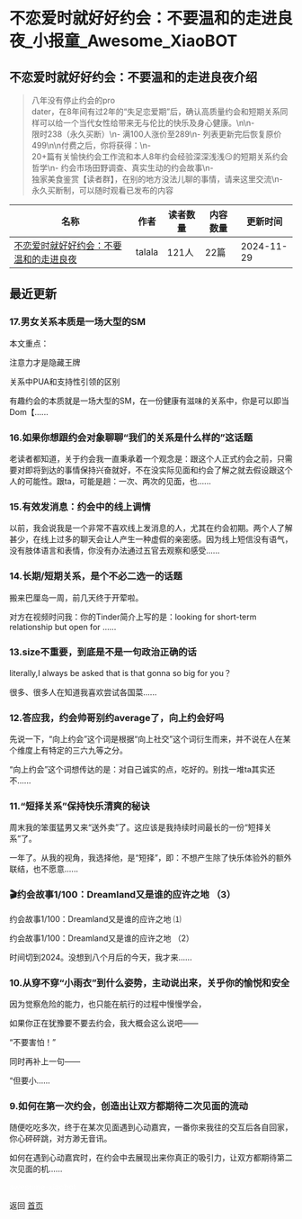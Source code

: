 # 不恋爱时就好好约会：不要温和的走进良夜_小报童_Awesome_XiaoBOT

## 不恋爱时就好好约会：不要温和的走进良夜介绍
> 八年没有停止约会的pro  
dater，在8年间有过2年的“失足恋爱期”后，确认高质量约会和短期关系同样可以给一个当代女性给带来无与伦比的快乐及身心健康。\n\n-  
限时238（永久买断）\n- 满100人涨价至289\n- 列表更新完后恢复原价499\n\n付费之后，你将获得：\n-  
20+篇有关愉快约会工作流和本人8年约会经验深深浅浅😏的短期关系约会哲学\n- 约会市场田野调查、真实生动的约会故事\n-  
独家美食鉴赏【读者群】，在别的地方没法儿聊的事情，请来这里交流\n- 永久买断制，可以随时观看已发布的内容  
  


|名称|作者|读者数量|内容数量|更新时间|
|---|---|---|---|---|
|[不恋爱时就好好约会：不要温和的走进良夜](https://xiaobot.net/p/game001?refer=0b133df9-27dc-423b-8101-639049001c13)|talala|121人|22篇|2024-11-29|

## 最近更新
### 17.男女关系本质是一场大型的SM

本文重点：

注意力才是隐藏王牌

关系中PUA和支持性引领的区别

有趣约会的本质就是一场大型的SM，在一份健康有滋味的关系中，你是可以即当Dom【......

### 16.如果你想跟约会对象聊聊“我们的关系是什么样的”这话题

老读者都知道，关于约会我一直秉承着一个观念是：跟这个人正式约会之前，只需要对即将到达的事情保持兴奋就好，不在没实际见面和约会了解之就去假设跟这个人的可能性。跟ta，可能是趟：一次、两次的见面，也......

### 15.有效发消息：约会中的线上调情

以前，我会说我是一个非常不喜欢线上发消息的人，尤其在约会初期。两个人了解甚少，在线上过多的聊天会让人产生一种虚假的亲密感。因为线上短信没有语气，没有肢体语言和表情，你没有办法通过五官去观察和感受......

### 14.长期/短期关系，是个不必二选一的话题

搬来巴厘岛一周，前几天终于开荤啦。

对方在视频时问我：你的Tinder简介上写的是：looking for short-term relationship but open for
......

### 13.size不重要，到底是不是一句政治正确的话

literally,I always be asked that is that gonna so big for you？

很多、很多人在知道我喜欢尝试各国菜......

### 12.答应我，约会帅哥别约average了，向上约会好吗

先说一下，“向上约会”这个词是根据“向上社交”这个词衍生而来，并不说在人在某个维度上有特定的三六九等之分。

“向上约会”这个词想传达的是：对自己诚实的点，吃好的。别找一堆ta其实还不......

### 11.“短择关系”保持快乐清爽的秘诀

周末我的笨蛋猛男又来“送外卖”了。这应该是我持续时间最长的一份“短择关系”了。

一年了。从我的视角，我选择他，是“短择”，即：不想产生除了快乐体验外的额外联结，也不愿意......

### 🎬约会故事1/100：Dreamland又是谁的应许之地 （3）

约会故事1/100：Dreamland又是谁的应许之地 ⑴

约会故事1/100：Dreamland又是谁的应许之地 （2）

时间切到2024。没想到八个月后的今天，我才来......

### 10.从穿不穿“小雨衣”到什么姿势，主动说出来，关乎你的愉悦和安全

因为觉察危险的能力，也只能在航行的过程中慢慢学会，

如果你正在犹豫要不要去约会，我大概会这么说吧——

“不要害怕！”

同时再补上一句——

“但要小......

### 9.如何在第一次约会，创造出让双方都期待二次见面的流动

随便吃吃多次，终于在某次见面遇到心动嘉宾，一番你来我往的交互后各自回家，你心砰砰跳，对方渺无音讯。

如何在遇到心动嘉宾时，在约会中去展现出来你真正的吸引力，让双方都期待第二次见面的机......


<a href="https://github.com/Reno9527/awesome-xiaobot" style="color: white; text-decoration: none;">awesome-xiaobot</a>

返回 [首页](../README.md)
